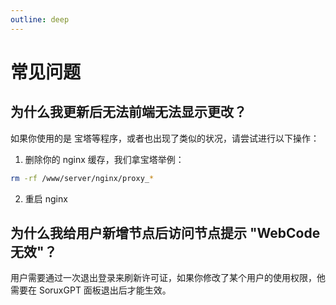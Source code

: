 ```yaml
---
outline: deep
---
```


# 常见问题

## 为什么我更新后无法前端无法显示更改？

如果你使用的是 宝塔等程序，或者也出现了类似的状况，请尝试进行以下操作：

1. 删除你的 nginx 缓存，我们拿宝塔举例：

```bash
rm -rf /www/server/nginx/proxy_*
```

2. 重启 nginx 

## 为什么我给用户新增节点后访问节点提示 "WebCode 无效"？

用户需要通过一次退出登录来刷新许可证，如果你修改了某个用户的使用权限，他需要在 SoruxGPT 面板退出后才能生效。